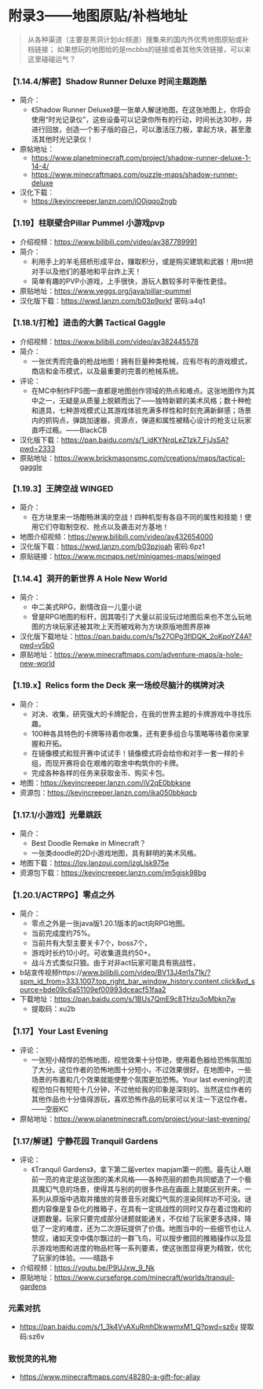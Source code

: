 # 附录3——地图原贴/补档地址

> 从各种渠道（主要是黑洞计划dc频道）搜集来的国内外优秀地图原贴或补档链接；
> 如果想玩的地图给的是mcbbs的链接或者其他失效链接，可以来这里碰碰运气？


### 【1.14.4/解密】Shadow Runner Deluxe 时间主题跑酷
- 简介：
  - 《Shadow Runner Deluxe》是一张单人解谜地图，在这张地图上，你将会使用“时光记录仪”，这些设备可以记录你所有的行动，时间长达30秒，并进行回放，创造一个影子版的自己，可以激活压力板，拿起方块，甚至激活其他时光记录仪！
- 原帖地址：
  - https://www.planetminecraft.com/project/shadow-runner-deluxe-1-14-4/
  - https://www.minecraftmaps.com/puzzle-maps/shadow-runner-deluxe
- 汉化下载：
  - https://kevincreeper.lanzn.com/iO0jqqo2ngb
### 【1.19】柱联壁合Pillar Pummel 小游戏pvp
- 介绍视频：https://www.bilibili.com/video/av387789991
- 简介：
  - 利用手上的羊毛搭桥形成平台，赚取积分，或是购买建筑和武器！用tnt把对手以及他们的基地和平台炸上天！
  - 简单有趣的PVP小游戏，上手很快，游玩人数较多时平衡性更佳。
- 原贴地址：https://www.yeggs.org/java/pillar-pummel
- 汉化版下载：https://wwd.lanzn.com/b03p9prkf 密码:a4q1
### 【1.18.1/打枪】进击的大鹅 Tactical Gaggle
- 介绍视频：https://www.bilibili.com/video/av382445578
- 简介：
  - 一张优秀而完备的枪战地图！拥有巨量种类枪械，应有尽有的游戏模式，商店和金币模式，以及最重要的完善的枪械系统。
- 评论：
  - 在MC中制作FPS图一直都是地图创作领域的热点和难点。这张地图作为其中之一，无疑是从质量上脱颖而出了——独特新颖的美术风格；数十种枪和道具，七种游戏模式让其游戏体验充满多样性和时刻充满新鲜感；场景内的抓钩点，弹跳加速器，资源点，弹道和属性被精心设计的枪支让玩家直呼过瘾。——BlackCB
- 汉化版下载：https://pan.baidu.com/s/1_idKYNrqLeZ1zk7_FjJsSA?pwd=2333
- 原贴地址：https://www.brickmasonsmc.com/creations/maps/tactical-gaggle
### 【1.19.3】王牌空战 WINGED
- 简介：
  - 在方块里来一场酣畅淋漓的空战！四种机型有各自不同的属性和技能！使用它们夺取制空权、抢点以及袭击对方基地！
- 地图介绍视频：https://www.bilibili.com/video/av432654000
- 汉化版下载：https://wwd.lanzn.com/b03pzjoah 密码:6pz1
- 原贴链接：https://www.mcmaps.net/minigames-maps/winged
### 【1.14.4】洞开的新世界 A Hole New World
- 简介：
  - 中二美式RPG，剧情改自一儿童小说
  - 曾是RPG地图的标杆，因其吸引了大量以前没玩过地图后来也不怎么玩地图的方块玩家还被其吹上天而被戏称为方块原版地图界原神
- 汉化版下载地址：https://pan.baidu.com/s/1s27OPg3flDQK_2oKpoYZ4A?pwd=v5b0
- 原贴地址：https://www.minecraftmaps.com/adventure-maps/a-hole-new-world
### 【1.19.x】Relics form the Deck 来一场绞尽脑汁的棋牌对决
- 简介：
  - 对决、收集，研究强大的卡牌配合，在我的世界主题的卡牌游戏中寻找乐趣。
  - 100种各具特色的卡牌等待着你收集，还有更多组合与策略等待着你来掌握和开拓。
  - 在镜像模式和现开赛中试试手！镜像模式将会给你和对手一套一样的卡组，而现开赛将会在艰难的取舍中构筑你的卡牌。
  - 完成各种各样的任务来获取金币、购买卡包。
- 地图：https://kevincreeper.lanzn.com/iV2qE0bbksne
- 资源包：https://kevincreeper.lanzn.com/ika050bbkqcb
### 【1.17.1/小游戏】光晕跳跃
- 简介：
  - Best Doodle Remake in Minecraft？
  - 一张类doodle的2D小游戏地图，具有鲜明的美术风格。
- 地图下载：https://loy.lanzouj.com/izgLlsk975e
- 资源包下载：https://kevincreeper.lanzn.com/im5gjsk98bg
### 【1.20.1/ACTRPG】零点之外
- 简介：
  - 零点之外是一张java版1.20.1版本的act向RPG地图。
  - 当前完成度约75%。
  - 当前共有大型主要关卡7个，boss7个，
  - 游戏时长约10小时。可收集道具约50+。
  - 战斗方式类似只狼。由于对非act玩家可能具有挑战性，
- b站宣传视频https://www.bilibili.com/video/BV13J4m1s71k/?spm_id_from=333.1007.top_right_bar_window_history.content.click&vd_source=bde09c6a51109ef00993dceacf51faa2
- 下载地址：https://pan.baidu.com/s/1BUs7QmE9c8THzu3oMbkn7w
  - 提取码：xu2b
### 【1.17】Your Last Evening
-  评论：
   -  一张短小精悍的恐怖地图，视觉效果十分惊艳，使用着色器给恐怖氛围加了大分。这位作者的恐怖地图十分短小，不过效果很好。在地图中，一些场景的布置和几个效果就能使整个氛围更加恐怖。Your last evening的流程恐怕只有短短十几分钟，不过他给我的印象是深刻的。当然这位作者的其他作品也十分值得游玩，喜欢恐怖作品的玩家可以关注一下这位作者。——空辰KC
- 原帖地址：https://www.planetminecraft.com/project/your-last-evening/
### 【1.17/解谜】宁静花园 Tranquil Gardens
- 评论：
  - 《Tranquil Gardens》，拿下第二届vertex mapjam第一的图。最先让人眼前一亮的肯定是这张图的美术风格——各种亮丽的颜色共同塑造了一个极具魔幻气息的场景，使得其与别的的很多作品在画面上就能区别开来。一系列从原版中选取并播放的背景音乐对魔幻气氛的渲染同样功不可没。谜题内容像是复杂化的推箱子，在具有一定挑战性的同时又存在着过饱和的谜题数量。玩家只要完成部分谜题就能通关，不仅给了玩家更多选择，降低了一定的难度，还为二次游玩提供了价值。地图当中的一些细节也让人赞叹，诸如天空中偶尔飘过的一群飞鸟，可以按步撤回的推箱操作以及显示游戏地图和进度的物品栏等一系列要素，使这张图显得更为精致，优化了玩家的体验。——晴路卡
- 介绍视频：https://youtu.be/P9UJxw_9_Nk
- 原贴地址：https://www.curseforge.com/minecraft/worlds/tranquil-gardens
### 元素对抗
- https://pan.baidu.com/s/1_3k4VvAXuRmhDkwwmxM1_Q?pwd=sz6v 提取码:sz6v
### 致悦灵的礼物
- https://www.minecraftmaps.com/48280-a-gift-for-allay





